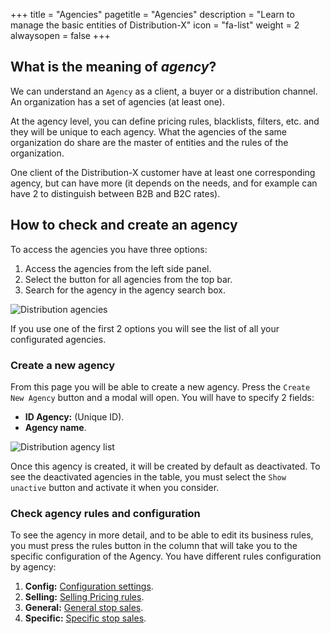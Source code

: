 +++
title = "Agencies"
pagetitle = "Agencies"
description = "Learn to manage the basic entities of Distribution-X"
icon = "fa-list"
weight = 2
alwaysopen = false
+++

## What is the meaning of *agency*?

We can understand an ``Agency`` as a client, a buyer or a distribution channel. An organization has a set of agencies (at least one). 

At the agency level, you can define pricing rules, blacklists, filters, etc. and they will be unique to each agency. What the agencies of the same organization do share are the master of entities and the rules of the organization.

One client of the Distribution-X customer have at least one corresponding agency, but can have more (it depends on the needs, and for example can have 2 to distinguish between B2B and B2C rates).

## How to check and create an agency

To access the agencies you have three options: 

1. Access the agencies from the left side panel.
2. Select the button for all agencies from the top bar.
3. Search for the agency in the agency search box.

![Distribution agencies](./../../images/web/distribution_web_agencies.jpg "Distribution agencies")

If you use one of the first 2 options you will see the list of all your configurated agencies.


### Create a new agency

From this page you will be able to create a new agency. Press the `Create New Agency` button and a modal will open. You will have to specify 2 fields:

* **ID Agency:** (Unique ID).
* **Agency name**.

![Distribution agency list](./../../images/web/distribution_web_agencieslist.jpg "Distribution agency list")

Once this agency is created, it will be created by default as deactivated. To see the deactivated agencies in the table, you must select the `Show unactive` button and activate it when you consider.


### Check agency rules and configuration

To see the agency in more detail, and to be able to edit its business rules, you must press the rules button in the column that will take you to the specific configuration of the Agency. You have different rules configuration by agency: 

1. **Config:** [Configuration settings](/rules/configuration/_index.md).
2. **Selling:** [Selling Pricing rules](/rules/selling-pricing-rules/_index.md).
3. **General:** [General stop sales](/rules/general-stop-sales/_index.md).
4. **Specific:** [Specific stop sales](/rules/specific-stop-sales/_index.md).

